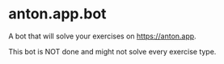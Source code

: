 # anton.app.bot
A bot that will solve your exercises on https://anton.app.

This bot is NOT done and might not solve every exercise type.
